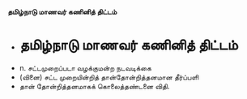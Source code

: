 **தமிழ்நாடு மாணவர் கணினித் திட்டம்**
- # தமிழ்நாடு மாணவர் கணினித் திட்டம்
- n. சட்டமுறைப்படா வழக்குமன்ற நடவடிக்கை
- (வினை) சட்ட முறையின்றித் தான்தோன்றித்தனமான தீர்ப்பளி
- தான் தோன்றித்தனமாகக் கொலைத்தண்டனை விதி.

